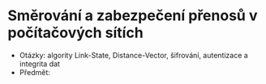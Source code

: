 # Směrování a zabezpečení přenosů v počítačových sítích
- Otázky: algority Link-State, Distance-Vector, šifrování, autentizace a integrita dat
- Předmět:
